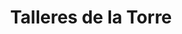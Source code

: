 ---
title: "Talleres de la Torre"
url: /motril/talleres-de-la-torre/
shop: reparación de automóviles
---